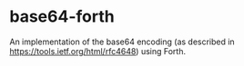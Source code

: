 # base64-forth
An implementation of the base64 encoding (as described in https://tools.ietf.org/html/rfc4648) using Forth.
